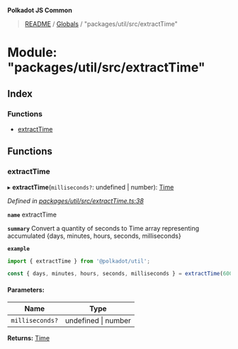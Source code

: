 **Polkadot JS Common**

> [README](../README.md) / [Globals](../globals.md) / "packages/util/src/extractTime"

# Module: "packages/util/src/extractTime"

## Index

### Functions

* [extractTime](_packages_util_src_extracttime_.md#extracttime)

## Functions

### extractTime

▸ **extractTime**(`milliseconds?`: undefined \| number): [Time](../interfaces/_packages_util_src_types_.time.md)

*Defined in [packages/util/src/extractTime.ts:38](https://github.com/polkadot-js/common/blob/aff78c2e/packages/util/src/extractTime.ts#L38)*

**`name`** extractTime

**`summary`** Convert a quantity of seconds to Time array representing accumulated {days, minutes, hours, seconds, milliseconds}

**`example`** 
<BR>

```javascript
import { extractTime } from '@polkadot/util';

const { days, minutes, hours, seconds, milliseconds } = extractTime(6000); // 0, 0, 10, 0, 0
```

#### Parameters:

Name | Type |
------ | ------ |
`milliseconds?` | undefined \| number |

**Returns:** [Time](../interfaces/_packages_util_src_types_.time.md)
